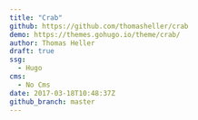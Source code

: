 ```yaml
---
title: "Crab"
github: https://github.com/thomasheller/crab
demo: https://themes.gohugo.io/theme/crab/
author: Thomas Heller
draft: true
ssg:
  - Hugo
cms:
  - No Cms
date: 2017-03-18T10:48:37Z
github_branch: master
---
```

